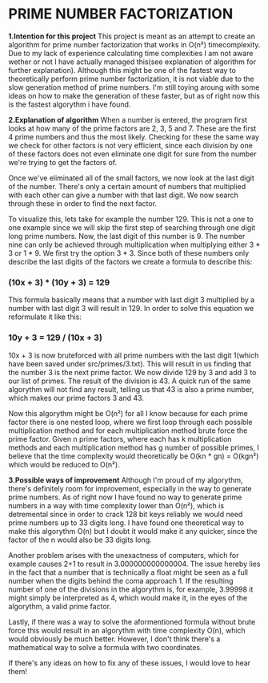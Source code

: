 # PRIME NUMBER FACTORIZATION #

**1.Intention for this project**
This project is meant as an attempt to create an algorithm for prime number factorization that works in O(n²) timecomplexity. Due to my lack of experience calculating time complexities I am not aware wether or not I have actually managed this(see explanation of algorithm for further explanation). Although this might be one of the fastest way to theoretically perform prime number factorization, it is not viable due to the slow generation method of prime numbers. I'm still toying aroung with some ideas on how to make the generation of these faster, but as of right now this is the fastest algorythm i have found.

**2.Explanation of algorithm**
When a number is entered, the program first looks at how many of the prime factors are 2, 3, 5 and 7. These are the first 4 prime numbers and thus the most likely. Checking for these the same way we check for other factors is not very efficient, since each division by one of these factors does not even eliminate one digit for sure from the number we're trying to get the factors of.

Once we've eliminated all of the small factors, we now look at the last digit of the number. There's only a certain amount of numbers that multiplied with each other can give a number with that last digit. We now search through these in order to find the next factor.

To visualize this, lets take for example the number 129. This is not a one to one example since we will skip the first step of searching through one digit long prime numbers. Now, the last digit of this number is 9. The number nine can only be achieved through multiplication when multiplying either 3 * 3 or 1 * 9. We first try the option 3 * 3. Since both of these numbers only describe the last digits of the factors we create a formula to describe this:

### (10x + 3) * (10y + 3) = 129 ###

This formula basically means that a number with last digit 3 multiplied by a number with last digit 3 will result in 129. In order to solve this equation we reformulate it like this:

### 10y + 3 = 129 / (10x + 3) ###

10x + 3 is now bruteforced with all prime numbers with the last digit 1(which have been saved under src/primes/3.txt). This will result in us finding that the number 3 is the next prime factor. We now divide 129 by 3 and add 3 to our list of primes. The result of the division is 43. A quick run of the same algorythm will not find any result, telling us that 43 is also a prime number, which makes our prime factors 3 and 43.

Now this algorythm might be O(n²) for all I know because for each prime factor there is one nested loop, where we first loop through each possible multiplication method and for each multiplication method brute force the prime factor. Given n prime factors, where each has k multiplication methods and each multiplication method has g number of possible primes, I believe that the time complexity would theoretically be O(kn * gn) = O(kgn²) which would be reduced to O(n²).

**3.Possible ways of improvement**
Although I'm proud of my algorythm, there's definitely room for improvement, especially in the way to generate prime numbers. As of right now I have found no way to generate prime numbers in a way with time complexity lower than O(n²), which is detremental since in order to crack 128 bit keys reliably we would need prime numbers up to 33 digits long. I have found one theoretical way to make this algorythm O(n) but I doubt it would make it any quicker, since the factor of the n would also be 33 digits long.

Another problem arises with the unexactness of computers, which for example causes 2+1 to result in 3.000000000000004. The issue hereby lies in the fact that a number that is technically a float might be seen as a full number when the digits behind the coma approach 1. If the resulting number of one of the divisions in the algorythm is, for example, 3.99998 it might simply be interpreted as 4, which would make it, in the eyes of the algorythm, a valid prime factor.

Lastly, if there was a way to solve the aformentioned formula without brute force this would result in an algorythm with time complexity O(n), which would obviously be much better. However, I don't think there's a mathematical way to solve a formula with two coordinates.

If there's any ideas on how to fix any of these issues, I would love to hear them!
